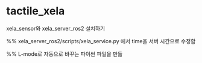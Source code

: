 # tactile_xela

xela_sensor와
xela_server_ros2 설치하기

%% xela_server_ros2/scripts/xela_service.py 에서 time을 서버 시간으로 수정함

%% L-mode로 자동으로 바꾸는 파이썬 파일을 만듦
